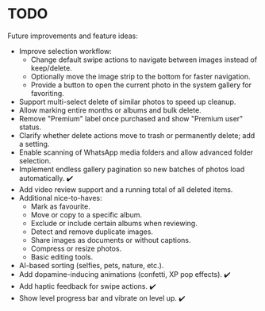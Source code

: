 # TODO

Future improvements and feature ideas:

- Improve selection workflow:
  - Change default swipe actions to navigate between images instead of keep/delete.
  - Optionally move the image strip to the bottom for faster navigation.
  - Provide a button to open the current photo in the system gallery for favoriting.
- Support multi-select delete of similar photos to speed up cleanup.
- Allow marking entire months or albums and bulk delete.
- Remove "Premium" label once purchased and show "Premium user" status.
- Clarify whether delete actions move to trash or permanently delete; add a setting.
- Enable scanning of WhatsApp media folders and allow advanced folder selection.
- Implement endless gallery pagination so new batches of photos load automatically. ✔️
- Add video review support and a running total of all deleted items.
- Additional nice-to-haves:
  - Mark as favourite.
  - Move or copy to a specific album.
  - Exclude or include certain albums when reviewing.
  - Detect and remove duplicate images.
  - Share images as documents or without captions.
  - Compress or resize photos.
  - Basic editing tools.
- AI-based sorting (selfies, pets, nature, etc.).
- Add dopamine-inducing animations (confetti, XP pop effects). ✔️
- Add haptic feedback for swipe actions. ✔️
- Show level progress bar and vibrate on level up. ✔️
